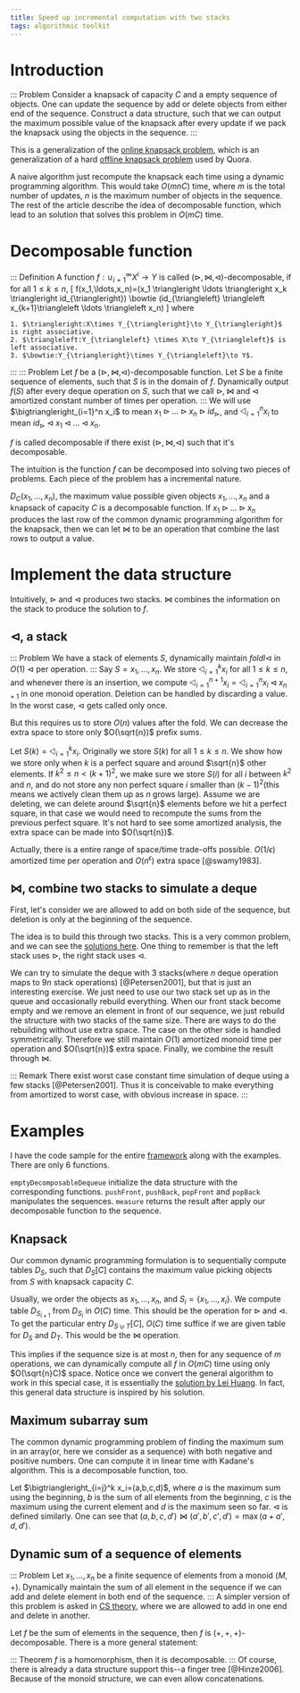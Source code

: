```yaml
---
title: Speed up incremental computation with two stacks
tags: algorithmic toolkit
---
```


# Introduction

::: Problem
  Consider a knapsack of capacity $C$ and a empty sequence of objects. One can update the sequence by add or delete objects from either end of the sequence. Construct a data structure, such that we can output the maximum possible value of the knapsack after every update if we pack the knapsack using the objects in the sequence.
:::

This is a generalization of the [online knapsack problem](http://codeforces.com/blog/entry/14366), which is an generalization of a hard [offline knapsack problem](https://www.hackerrank.com/contests/cs-quora/challenges/quora-feed-optimizer) used by Quora. 

A naive algorithm just recompute the knapsack each time using a dynamic programming algorithm. 
This would take $O(mnC)$ time, where $m$ is the total number of updates, $n$ is the maximum number of objects in the sequence. 
The rest of the article describe the idea of decomposable function, which lead to an solution that solves this problem in $O(mC)$ time.

# Decomposable function

::: Definition
  A function $f:\cup_{i=1}^\infty X^i \to Y$ is called $(\triangleright,\bowtie,\triangleleft)$-decomposable, if for all $1 \leq k \leq n$,
  \[
  f(x_1,\ldots,x_n)=(x_1 \triangleright \ldots \triangleright x_k \triangleright id_{\triangleright}) \bowtie (id_{\triangleleft} \triangleleft x_{k+1}\triangleleft \ldots \triangleleft x_n)
  \]
  where 

    1. $\triangleright:X\times Y_{\triangleright}\to Y_{\triangleright}$ is right associative.
    2. $\triangleleft:Y_{\triangleleft} \times X\to Y_{\triangleleft}$ is left associative. 
    3. $\bowtie:Y_{\triangleright}\times Y_{\triangleleft}\to Y$.
:::
::: Problem
  Let $f$ be a $(\triangleright,\bowtie,\triangleleft)$-decomposable function. Let $S$ be a finite sequence of elements, such that $S$ is in the domain of $f$. Dynamically output $f(S)$ after every deque operation on $S$, such that we call $\triangleright,\bowtie$ and $\triangleleft$ amortized constant number of times per operation. 
:::
We will use $\bigtriangleright_{i=1}^n x_i$ to mean $x_1 \triangleright \ldots \triangleright x_n \triangleright id_{\triangleright}$, and $\bigtriangleleft_{i=1}^n x_i$ to mean $id_{\triangleright} \triangleleft x_1 \triangleleft \ldots \triangleleft x_n$. 

$f$ is called decomposable if there exist $(\triangleright,\bowtie,\triangleleft)$ such that it's decomposable.

The intuition is the function $f$ can be decomposed into solving two pieces of problems. Each piece of the problem has a incremental nature. 

$D_C(x_1,\ldots,x_n)$, the maximum value possible given objects $x_1,\ldots,x_n$ and a knapsack of capacity $C$ is a decomposable function. If $x_1\triangleright \ldots \triangleright x_n$ produces the last row of the common dynamic programming algorithm for the knapsack, then we can let $\bowtie$ to be an operation that combine the last rows to output a value.

# Implement the data structure

Intuitively, $\triangleright$ and $\triangleleft$ produces two stacks. $\bowtie$ combines the information on the stack to produce the solution to $f$.

## $\triangleleft$, a stack

::: Problem
  We have a stack of elements $S$, dynamically maintain $foldl \triangleleft$ in $O(1)$ $\triangleleft$ per operation.
:::
Say $S=x_1,\ldots,x_n$. We store $\bigtriangleleft_{i=1}^k x_i$ for all $1\leq k\leq n$, and whenever there is an insertion, we compute $\bigtriangleleft_{i=1}^{n+1} x_i = \bigtriangleleft_{i=1}^n x_i \triangleleft x_{n+1}$ in one monoid operation. Deletion can be handled by discarding a value. In the worst case, $\triangleleft$ gets called only once.

But this requires us to store $O(n)$ values after the fold. We can decrease the extra space to store only $O(\sqrt{n})$ prefix sums.

Let $S(k) = \bigtriangleleft_{i=1}^k x_i$. Originally we store $S(k)$ for all $1 \leq k\leq n$. We show how we store only when $k$ is a perfect square and around $\sqrt{n}$ other elements. If $k^2\leq n<(k+1)^2$, we make sure we store $S(i)$ for all $i$ between $k^2$ and $n$, and do not store any non perfect square $i$ smaller than $(k-1)^2$(this means we actively clean them up as $n$ grows large). Assume we are deleting, we can delete around $\sqrt{n}$ elements before we hit a perfect square, in that case we would need to recompute the sums from the previous perfect square. It's not hard to see some amortized analysis, the extra space can be made into $O(\sqrt{n})$.

Actually, there is a entire range of space/time trade-offs possible. $O(1/\epsilon)$ amortized time per operation and $O(n^{\epsilon})$ extra space [@swamy1983].

## $\bowtie$, combine two stacks to simulate a deque

First, let's consider we are allowed to add on both side of the sequence, but deletion is only at the beginning of the sequence. 

The idea is to build this through two stacks. This is a very common problem, and we can see the [solutions here](http://www.cs.cmu.edu/afs/cs/academic/class/15750-s01/www/notes/lect0123). One thing to remember is that the left stack uses $\triangleright$, the right stack uses $\triangleleft$.

We can try to simulate the deque with 3 stacks(where $n$ deque operation maps to $9n$ stack operations) [@Petersen2001], but that is just an interesting exercise. We just need to use our two stack set up as in the queue and occasionally rebuild everything. When our front stack become empty and we remove an element in front of our sequence, we just rebuild the structure with two stacks of the same size. There are ways to do the rebuilding without use extra space. The case on the other side is handled symmetrically. Therefore we still maintain $O(1)$ amortized monoid time per operation and $O(\sqrt{n})$ extra space. Finally, we combine the result through $\bowtie$.

::: Remark
  There exist worst case constant time simulation of deque using a few stacks [@Petersen2001]. Thus it is conceivable to make everything from amortized to worst case, with obvious increase in space.
:::
# Examples

I have the code sample for the entire [framework](https://gist.github.com/chaoxu/8c63f1c7e464f26053e6) along with the examples. There are only $6$ functions.

`emptyDecomposableDequeue` initialize the data structure with the corresponding functions. `pushFront`, `pushBack`, `popFront` and `popBack` manipulates the sequences. `measure` returns the result after apply our decomposable function to the sequence.


## Knapsack

Our common dynamic programming formulation is to sequentially compute tables $D_S$, such that $D_S[C]$ contains the maximum value picking objects from $S$ with knapsack capacity $C$.

Usually, we order the objects as $x_1,\ldots,x_n$, and $S_i=\{x_1,\ldots,x_i\}$. We compute table $D_{S_{i+1}}$ from $D_{S_i}$ in $O(C)$ time. This should be the operation for $\triangleright$ and $\triangleleft$. To get the particular entry $D_{S\cup T}[C]$, $O(C)$ time suffice if we are given table for $D_S$ and $D_T$. This would be the $\bowtie$ operation.  

This implies if the sequence size is at most $n$, then for any sequence of $m$ operations, we can dynamically compute all $f$ in $O(mC)$ time using only $O(\sqrt{n}C)$ space. Notice once we convert the general algorithm to work in this special case, it is essentially the [solution by Lei Huang](http://codeforces.com/blog/entry/14366#comment-193779). In fact, this general data structure is inspired by his solution. 

## Maximum subarray sum

The common dynamic programming problem of finding the maximum sum in an array(or, here we consider as a sequence) with both negative and positive numbers. One can compute it in linear time with Kadane's algorithm. This is a decomposable function, too. 

Let $\bigtriangleright_{i=j}^k x_i=(a,b,c,d)$, where $a$ is the maximum sum using the beginning, $b$ is the sum of all elements from the beginning, $c$ is the maximum using the current element and $d$ is the maximum seen so far. $\triangleleft$ is defined similarly. One can see that $(a,b,c,d')\bowtie (a',b',c',d') = \max(a+a',d,d')$. 

## Dynamic sum of a sequence of elements

::: Problem
  Let $x_1,\ldots,x_n$ be a finite sequence of elements from a monoid $(M,+)$. Dynamically maintain the sum of all element in the sequence if we can add and delete element in both end of the sequence.
:::
A simpler version of this problem is asked in [CS theory](http://cstheory.stackexchange.com/questions/18655/maintaining-the-product-of-a-queue-of-semigroup-elements/), where we are allowed to add in one end and delete in another.

Let $f$ be the sum of elements in the sequence, then $f$ is $(+,+,+)$-decomposable. There is a more general statement: 

::: Theorem
  $f$ is a homomorphism, then it is decomposable.
:::
Of course, there is already a data structure support this--a finger tree [@Hinze2006]. Because of the monoid structure, we can even allow concatenations. 

